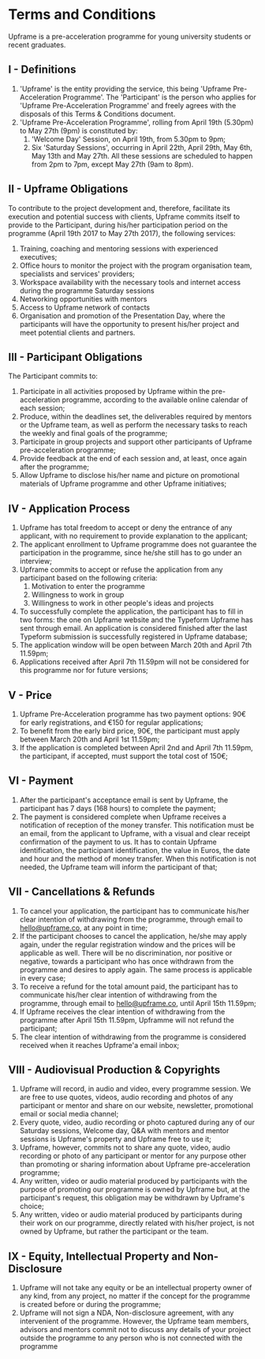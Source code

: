 # Terms and Conditions

Upframe is a pre-acceleration programme for young university students or recent graduates.

## I - Definitions

1.  'Upframe' is the entity providing the service, this being 'Upframe Pre-Acceleration Programme'. The 'Participant' is the person who applies for 'Upframe Pre-Acceleration Programme' and freely agrees with the disposals of this Terms & Conditions document.
2.  'Upframe Pre-Acceleration Programme', rolling from April 19th (5.30pm) to May 27th (9pm) is constituted by:
    1.  'Welcome Day' Session, on April 19th, from 5.30pm to 9pm;
    2.  Six 'Saturday Sessions', occurring in April 22th, April 29th, May 6th, May 13th and May 27th. All these sessions are scheduled to happen from 2pm to 7pm, except May 27th (9am to 8pm).

## II - Upframe Obligations

To contribute to the project development and, therefore, facilitate its execution and potential success with clients, Upframe commits itself to provide to the Participant, during his/her participation period on the programme (April 19th 2017 to May 27th 2017), the following services:

1.  Training, coaching and mentoring sessions with experienced executives;
2.  Office hours to monitor the project with the program organisation team, specialists and services' providers;
3.  Workspace availability with the necessary tools and internet access during the programme Saturday sessions
4.  Networking opportunities with mentors
5.  Access to Upframe network of contacts
6.  Organisation and promotion of the Presentation Day, where the participants will have the opportunity to present his/her project and meet potential clients and partners.

## III - Participant Obligations

The Participant commits to:

1.  Participate in all activities proposed by Upframe within the pre-acceleration programme, according to the available online calendar of each session;
2.  Produce, within the deadlines set, the deliverables required by mentors or the Upframe team, as well as perform the necessary tasks to reach the weekly and final goals of the programme;
3.  Participate in group projects and support other participants of Upframe pre-acceleration programme;
4.  Provide feedback at the end of each session and, at least, once again after the programme;
5.  Allow Upframe to disclose his/her name and picture on promotional materials of Upframe programme and other Upframe initiatives;

## IV - Application Process

1.  Upframe has total freedom to accept or deny the entrance of any applicant, with no requirement to provide explanation to the applicant;
2.  The applicant enrollment to Upframe programme does not guarantee the participation in the programme, since he/she still has to go under an interview;
3.  Upframe commits to accept or refuse the application from any participant based on the following criteria:
    1.  Motivation to enter the programme
    2.  Willingness to work in group
    3.  Willingness to work in other people's ideas and projects
4.  To successfully complete the application, the participant has to fill in two forms: the one on Upframe website and the Typeform Upframe has sent through email. An application is considered finished after the last Typeform submission is successfully registered in Upframe database;
5.  The application window will be open between March 20th and April 7th 11.59pm;
6.  Applications received after April 7th 11.59pm will not be considered for this programme nor for future versions;

## V - Price

1.  Upframe Pre-Acceleration programme has two payment options: 90€ for early registrations, and €150 for regular applications;
2.  To benefit from the early bird price, 90€, the participant must apply between March 20th and April 1st 11.59pm;
3.  If the application is completed between April 2nd and April 7th 11.59pm, the participant, if accepted, must support the total cost of 150€;

## VI - Payment

1.  After the participant's acceptance email is sent by Upframe, the participant has 7 days (168 hours) to complete the payment;
2.  The payment is considered complete when Upframe receives a notification of reception of the money transfer. This notification must be an email, from the applicant to Upframe, with a visual and clear receipt confirmation of the payment to us. It has to contain Upframe identification, the participant identification, the value in Euros, the date and hour and the method of money transfer. When this notification is not needed, the Upframe team will inform the participant of that;

## VII - Cancellations & Refunds

1.  To cancel your application, the participant has to communicate his/her clear intention of withdrawing from the programme, through email to hello@upframe.co, at any point in time;
2.  If the participant chooses to cancel the application, he/she may apply again, under the regular registration window and the prices will be applicable as well. There will be no discrimination, nor positive or negative, towards a participant who has once withdrawn from the programme and desires to apply again. The same process is applicable in every case;
3.  To receive a refund for the total amount paid, the participant has to communicate his/her clear intention of withdrawing from the programme, through email to hello@upframe.co, until April 15th 11.59pm;
4.  If Upframe receives the clear intention of withdrawing from the programme after April 15th 11.59pm, Upframme will not refund the participant;
5.  The clear intention of withdrawing from the programme is considered received when it reaches Upframe'a email inbox;

## VIII - Audiovisual Production & Copyrights

1.  Upframe will record, in audio and video, every programme session. We are free to use quotes, videos, audio recording and photos of any participant or mentor and share on our website, newsletter, promotional email or social media channel;
2.  Every quote, video, audio recording or photo captured during any of our Saturday sessions, Welcome day, Q&A with mentors and mentor sessions is Upframe's property and Upframe free to use it;
3.  Upframe, however, commits not to share any quote, video, audio recording or photo of any participant or mentor for any purpose other than promoting or sharing information about Upframe pre-acceleration programme;
4.  Any written, video or audio material produced by participants with the purpose of promoting our programme is owned by Upframe but, at the participant's request, this obligation may be withdrawn by Upframe's choice;
5.  Any written, video or audio material produced by participants during their work on our programme, directly related with his/her project, is not owned by Upframe, but rather the participant or the team.

## IX - Equity, Intellectual Property and Non-Disclosure

1.  Upframe will not take any equity or be an intellectual property owner of any kind, from any project, no matter if the concept for the programme is created before or during the programme;
2.  Upframe will not sign a NDA, Non-disclosure agreement, with any intervenient of the programme. However, the Upframe team members, advisors and mentors commit not to discuss any details of your project outside the programme to any person who is not connected with the programme
